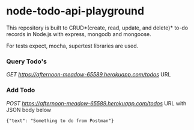 # node-todo-api-playground

This repository is built to CRUD*(create, read, update, and delete)* to-do records in Node.js with express, mongodb and mongoose.

For tests expect, mocha, supertest libraries are used.

### Query Todo's
*GET https://afternoon-meadow-65589.herokuapp.com/todos* URL

### Add Todo
*POST https://afternoon-meadow-65589.herokuapp.com/todos* URL with JSON body below
```
{"text": "Something to do from Postman"}
```
